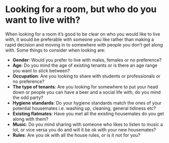 Looking for a room, but who do you want to live with?
=====================================================

When looking for a room it’s good to be clear on who you would like to live
with, it would be preferable with someone you like rather than making a rapid
decision and moving in to somewhere with people you don’t get along with. Some
things to consider when looking are:


* **Gender**: Would you prefer to live with males, females or no preference?
* **Age**: Do you mind the age of existing tenants or is there an age range you want to stick between?
* **Occupation**: Are you looking to share with students or professionals or no preference?
* **The type of tenants**: Are you looking for somewhere to put your head down or people you can have a beer and a social life with, do you mind the odd party?
* **Hygiene standards**: Do your hygiene standards match the ones of your potential housemates i.e. washing up, cleaning, general tidiness etc?
* **Existing flatmates**: Have you met all the existing housemates do you get along with them?
* **Music**: Do you mind sharing with someone who likes to listen to music a lot, or vice versa you do and will it be ok with your new housemates?
* **Rules**: Are you ok with all the house rules, or is it not for you?
